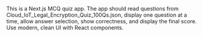 <!-- Use this file to provide workspace-specific custom instructions to Copilot. For more details, visit https://code.visualstudio.com/docs/copilot/copilot-customization#_use-a-githubcopilotinstructionsmd-file -->

This is a Next.js MCQ quiz app. The app should read questions from Cloud_IoT_Legal_Encryption_Quiz_100Qs.json, display one question at a time, allow answer selection, show correctness, and display the final score. Use modern, clean UI with React components.
